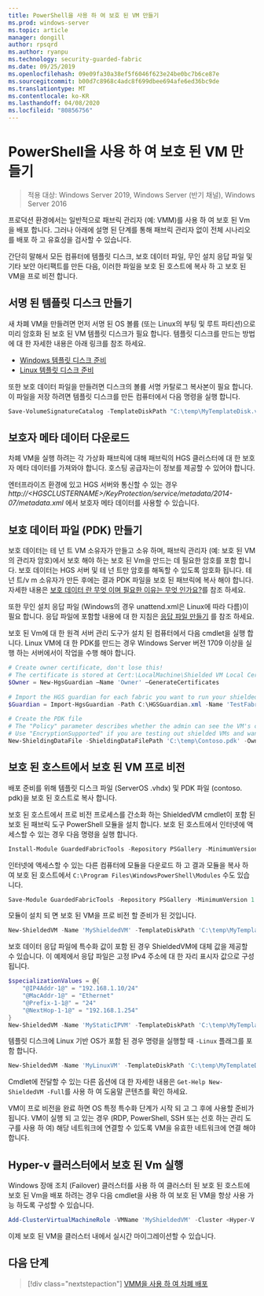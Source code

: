 ```yaml
---
title: PowerShell을 사용 하 여 보호 된 VM 만들기
ms.prod: windows-server
ms.topic: article
manager: dongill
author: rpsqrd
ms.author: ryanpu
ms.technology: security-guarded-fabric
ms.date: 09/25/2019
ms.openlocfilehash: 09e09fa30a38ef5f6046f623e24be0bc7b6ce87e
ms.sourcegitcommit: b00d7c8968c4adc8f699dbee694afe6ed36bc9de
ms.translationtype: MT
ms.contentlocale: ko-KR
ms.lasthandoff: 04/08/2020
ms.locfileid: "80856756"
---
```

# <a name="create-a-shielded-vm-using-powershell"></a>PowerShell을 사용 하 여 보호 된 VM 만들기

>적용 대상: Windows Server 2019, Windows Server (반기 채널), Windows Server 2016

프로덕션 환경에서는 일반적으로 패브릭 관리자 (예: VMM)를 사용 하 여 보호 된 Vm을 배포 합니다. 그러나 아래에 설명 된 단계를 통해 패브릭 관리자 없이 전체 시나리오를 배포 하 고 유효성을 검사할 수 있습니다.

간단히 말해서 모든 컴퓨터에 템플릿 디스크, 보호 데이터 파일, 무인 설치 응답 파일 및 기타 보안 아티팩트를 만든 다음, 이러한 파일을 보호 된 호스트에 복사 하 고 보호 된 VM을 프로 비전 합니다.

## <a name="create-a-signed-template-disk"></a>서명 된 템플릿 디스크 만들기

새 차폐 VM을 만들려면 먼저 서명 된 OS 볼륨 (또는 Linux의 부팅 및 루트 파티션)으로 미리 암호화 된 보호 된 VM 템플릿 디스크가 필요 합니다.
템플릿 디스크를 만드는 방법에 대 한 자세한 내용은 아래 링크를 참조 하세요.

- [Windows 템플릿 디스크 준비](guarded-fabric-create-a-shielded-vm-template.md)
- [Linux 템플릿 디스크 준비](guarded-fabric-create-a-linux-shielded-vm-template.md)

또한 보호 데이터 파일을 만들려면 디스크의 볼륨 서명 카탈로그 복사본이 필요 합니다.
이 파일을 저장 하려면 템플릿 디스크를 만든 컴퓨터에서 다음 명령을 실행 합니다.

```powershell
Save-VolumeSignatureCatalog -TemplateDiskPath "C:\temp\MyTemplateDisk.vhdx" -VolumeSignatureCatalogPath "C:\temp\MyTemplateDiskCatalog.vsc"
```

## <a name="download-guardian-metadata"></a>보호자 메타 데이터 다운로드

차폐 VM을 실행 하려는 각 가상화 패브릭에 대해 패브릭의 HGS 클러스터에 대 한 보호자 메타 데이터를 가져와야 합니다.
호스팅 공급자는이 정보를 제공할 수 있어야 합니다.

엔터프라이즈 환경에 있고 HGS 서버와 통신할 수 있는 경우 *http://\<HGSCLUSTERNAME\>/KeyProtection/service/metadata/2014-07/metadata.xml* 에서 보호자 메타 데이터를 사용할 수 있습니다.

## <a name="create-shielding-data-pdk-file"></a>보호 데이터 파일 (PDK) 만들기

보호 데이터는 테 넌 트 VM 소유자가 만들고 소유 하며, 패브릭 관리자 (예: 보호 된 VM의 관리자 암호)에서 보호 해야 하는 보호 된 Vm을 만드는 데 필요한 암호를 포함 합니다.
보호 데이터는 HGS 서버 및 테 넌 트만 암호를 해독할 수 있도록 암호화 됩니다.
테 넌 트/v m 소유자가 만든 후에는 결과 PDK 파일을 보호 된 패브릭에 복사 해야 합니다.
자세한 내용은 [보호 데이터 란 무엇 이며 필요한 이유는 무엇 인가요?](guarded-fabric-and-shielded-vms.md#what-is-shielding-data-and-why-is-it-necessary)를 참조 하세요.

또한 무인 설치 응답 파일 (Windows의 경우 unattend.xml은 Linux에 따라 다름)이 필요 합니다. 응답 파일에 포함할 내용에 대 한 지침은 [응답 파일 만들기](guarded-fabric-tenant-creates-shielding-data.md#create-an-answer-file) 를 참조 하세요.

보호 된 Vm에 대 한 원격 서버 관리 도구가 설치 된 컴퓨터에서 다음 cmdlet을 실행 합니다.
Linux VM에 대 한 PDK를 만드는 경우 Windows Server 버전 1709 이상을 실행 하는 서버에서이 작업을 수행 해야 합니다.

 
```powershell
# Create owner certificate, don't lose this!
# The certificate is stored at Cert:\LocalMachine\Shielded VM Local Certificates
$Owner = New-HgsGuardian –Name 'Owner' –GenerateCertificates
 
# Import the HGS guardian for each fabric you want to run your shielded VM
$Guardian = Import-HgsGuardian -Path C:\HGSGuardian.xml -Name 'TestFabric'
 
# Create the PDK file
# The "Policy" parameter describes whether the admin can see the VM's console or not
# Use "EncryptionSupported" if you are testing out shielded VMs and want to debug any issues during the specialization process
New-ShieldingDataFile -ShieldingDataFilePath 'C:\temp\Contoso.pdk' -Owner $Owner –Guardian $guardian –VolumeIDQualifier (New-VolumeIDQualifier -VolumeSignatureCatalogFilePath 'C:\temp\MyTemplateDiskCatalog.vsc' -VersionRule Equals) -WindowsUnattendFile 'C:\unattend.xml' -Policy Shielded
```
    
## <a name="provision-shielded-vm-on-a-guarded-host"></a>보호 된 호스트에서 보호 된 VM 프로 비전
배포 준비를 위해 템플릿 디스크 파일 (ServerOS .vhdx) 및 PDK 파일 (contoso. pdk)을 보호 된 호스트로 복사 합니다.

보호 된 호스트에서 프로 비전 프로세스를 간소화 하는 ShieldedVM cmdlet이 포함 된 보호 된 패브릭 도구 PowerShell 모듈을 설치 합니다. 보호 된 호스트에서 인터넷에 액세스할 수 있는 경우 다음 명령을 실행 합니다.

```powershell
Install-Module GuardedFabricTools -Repository PSGallery -MinimumVersion 1.0.0
```

인터넷에 액세스할 수 있는 다른 컴퓨터에 모듈을 다운로드 하 고 결과 모듈을 복사 하 여 보호 된 호스트에서 `C:\Program Files\WindowsPowerShell\Modules` 수도 있습니다.

```powershell
Save-Module GuardedFabricTools -Repository PSGallery -MinimumVersion 1.0.0 -Path C:\temp\
```

모듈이 설치 되 면 보호 된 VM을 프로 비전 할 준비가 된 것입니다.

```powershell
New-ShieldedVM -Name 'MyShieldedVM' -TemplateDiskPath 'C:\temp\MyTemplateDisk.vhdx' -ShieldingDataFilePath 'C:\temp\Contoso.pdk' -Wait
```

보호 데이터 응답 파일에 특수화 값이 포함 된 경우 ShieldedVM에 대체 값을 제공할 수 있습니다. 이 예제에서 응답 파일은 고정 IPv4 주소에 대 한 자리 표시자 값으로 구성 됩니다.

```powershell
$specializationValues = @{
    "@IP4Addr-1@" = "192.168.1.10/24"
    "@MacAddr-1@" = "Ethernet"
    "@Prefix-1-1@" = "24"
    "@NextHop-1-1@" = "192.168.1.254"
}
New-ShieldedVM -Name 'MyStaticIPVM' -TemplateDiskPath 'C:\temp\MyTemplateDisk.vhdx' -ShieldingDataFilePath 'C:\temp\Contoso.pdk' -SpecializationValues $specializationValues -Wait

```

템플릿 디스크에 Linux 기반 OS가 포함 된 경우 명령을 실행할 때 `-Linux` 플래그를 포함 합니다.

```powershell
New-ShieldedVM -Name 'MyLinuxVM' -TemplateDiskPath 'C:\temp\MyTemplateDisk.vhdx' -ShieldingDataFilePath 'C:\temp\Contoso.pdk' -Wait -Linux
```

Cmdlet에 전달할 수 있는 다른 옵션에 대 한 자세한 내용은 `Get-Help New-ShieldedVM -Full`를 사용 하 여 도움말 콘텐츠를 확인 하세요.

VM이 프로 비전을 완료 하면 OS 특정 특수화 단계가 시작 되 고 그 후에 사용할 준비가 됩니다.
VM이 실행 되 고 있는 경우 (RDP, PowerShell, SSH 또는 선호 하는 관리 도구를 사용 하 여) 해당 네트워크에 연결할 수 있도록 VM을 유효한 네트워크에 연결 해야 합니다.

## <a name="running-shielded-vms-on-a-hyper-v-cluster"></a>Hyper-v 클러스터에서 보호 된 Vm 실행

Windows 장애 조치 (Failover) 클러스터를 사용 하 여 클러스터 된 보호 된 호스트에 보호 된 Vm을 배포 하려는 경우 다음 cmdlet을 사용 하 여 보호 된 VM을 항상 사용 가능 하도록 구성할 수 있습니다.

```powershell
Add-ClusterVirtualMachineRole -VMName 'MyShieldedVM' -Cluster <Hyper-V cluster name>
```

이제 보호 된 VM을 클러스터 내에서 실시간 마이그레이션할 수 있습니다.

## <a name="next-step"></a>다음 단계

> [!div class="nextstepaction"]
> [VMM을 사용 하 여 차폐 배포](guarded-fabric-tenant-deploys-shielded-vm-using-vmm.md)